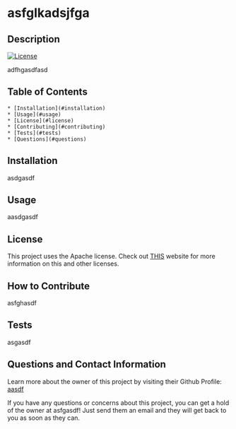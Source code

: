 
  # asfglkadsjfga
  ## Description
  [![License](https://img.shields.io/badge/<SUBJECT>-<Apache>-<Green>.svg)](https://shields.io/)

  adfhgasdfasd

  ## Table of Contents

    * [Installation](#installation)
    * [Usage](#usage)
    * [License](#license)
    * [Contributing](#contributing)
    * [Tests](#tests)
    * [Questions](#questions)

  ## Installation
  asdgasdf

  ## Usage
  aasdgasdf

  ## License
  This project uses the Apache license. Check out <a href="https://choosealicense.com">THIS</a> website for more information on this and other licenses. 

  ## How to Contribute
  asfghasdf

  ## Tests
  asgasdf
  
  ## Questions and Contact Information
  Learn more about the owner of this project by visiting their Github Profile: <a href=https://github.com/aasdf>aasdf</a>

  If you have any questions or concerns about this project, you can get a hold of the owner at asfgasdf! Just send them an email and they will get back to you as soon as they can. 

  